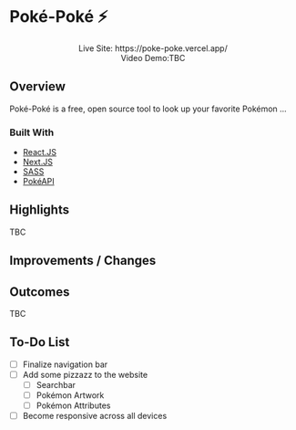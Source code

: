 # Poké-Poké ⚡

<p align="center">
Live Site: https://poke-poke.vercel.app/
<br/>
Video Demo:TBC

## Overview

Poké-Poké is a free, open source tool to look up your favorite Pokémon ...

### Built With

- [React.JS](https://reactjs.org/)
- [Next.JS](https://nextjs.org/)
- [SASS](https://sass-lang.com/)
- [PokéAPI](https://pokeapi.co/)

## Highlights

TBC

## Improvements / Changes

## Outcomes

TBC

## To-Do List

- [ ] Finalize navigation bar
- [ ] Add some pizzazz to the website
  - [ ] Searchbar
  - [ ] Pokémon Artwork
  - [ ] Pokémon Attributes
- [ ] Become responsive across all devices
